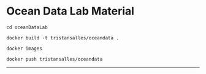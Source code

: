 # Ocean Data Lab Material

```{r, engine='bash', count_lines}
cd oceanDataLab 
```

```{r, engine='bash', count_lines}
docker build -t tristansalles/oceandata .
```

```{r, engine='bash', count_lines}
docker images
```

```{r, engine='bash', count_lines}
docker push tristansalles/oceandata
```

---
